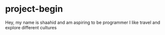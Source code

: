 # project-begin




Hey, my name is shaahid and am aspiring to be programmer
I like travel and explore different cultures
